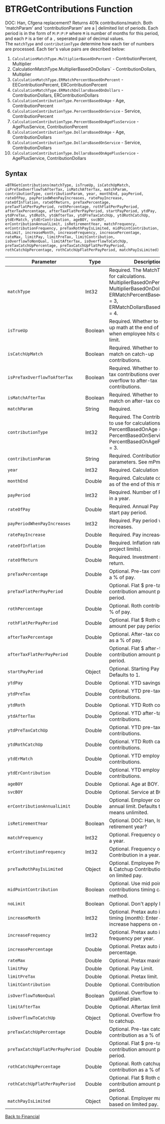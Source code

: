 # BTRGetContributions Function

DOC: Han, Cfgena replacement?  Returns 401k contributions/match.
Both 'matchParam' and 'contributionParam' are a | delimited list of periods.  Each period is in the form of `M:P:P:P` where `M` is number of months for this period, and each `P` is a tier of a `,` seperated pair of decimal values.  
The `matchType` and `contributionType` determine how each tier of numbers are processed.  Each tier's value pairs are described below:  
1. `CalculationMatchType.MultiplierBasedOnPercent` - ContrbutionPercent, Multiplier  
1. CalculationMatchType.MultiplierBasedOnDollars` - ContributionDollars, Multiplier  
1. `CalculationMatchType.ERMatchPercentBasedOnPercent` - EEContributionPercent, ERContributionPercent  
1. `CalculationMatchType.ERMatchDollarsBasedOnDollars` - ContributionDollars, ERContributionDollars  
1. `CalculationContributionType.PercentBasedOnAge` - Age, ContributionPercent  
1. `CalculationContributionType.PercentBasedOnService` - Service, ContributionPercent  
1. `CalculationContributionType.PercentBasedOnAgePlusService` - AgePlusService, ContributionPercent  
1. `CalculationContributionType.DollarsBasedOnAge` - Age, ContributionDollars  
1. `CalculationContributionType.DollarsBasedOnService` - Service, ContributionDollars  
1. `CalculationContributionType.DollarsBasedOnAgePlusService` - AgePlusService, ContributionDollars
## Syntax

```excel
=BTRGetContributions(matchType, isTrueUp, isCatchUpMatch, isPreTaxOverflowToAfterTax, isMatchAfterTax, matchParam, contributionType, contributionParam, year, monthEnd, payPeriod, rateOfPay, payPeriodWhenPayIncreases, ratePayIncrease, rateOfInflation, rateOfReturn, preTaxPercentage, preTaxFlatPerPayPeriod, rothPercentage, rothFlatPerPayPeriod, afterTaxPercentage, afterTaxFlatPerPayPeriod, startPayPeriod, ytdPay, ytdPreTax, ytdRoth, ytdAfterTax, ytdPreTaxCatchUp, ytdRothCatchUp, ytdErMatch, ytdErContribution, ageBOY, svcBOY, erContributionAnnualLimit, isRetirementYear, matchFrequency, erContributionFrequency, preTaxRothPayIsLimited, midPointContribution, noLimit, increaseMonth, increaseFrequency, increasePercentage, rateMax, limitPay, limitPreTax, limitContribution, isOverflowToNonQual, limitAfterTax, isOverflowToCatchUp, preTaxCatchUpPercentage, preTaxCatchUpFlatPerPayPeriod, rothCatchUpPercentage, rothCatchUpFlatPerPayPeriod, matchPayIsLimited)
```

Parameter | Type | Description
---|---|---
`matchType` | Int32 | Required.  The MatchType to use for calculations.  MultiplierBasedOnPercent = 1, MultiplierBasedOnDollars = 2, ERMatchPercentBasedOnPercent = 3, ERMatchDollarsBasedOnDollars = 4.
`isTrueUp` | Boolean | Required.  Whether to credit true-up math at the end of the year when employee hits contribution limit.
`isCatchUpMatch` | Boolean | Required.  Whether to provide match on catch-up contributions.
`isPreTaxOverflowToAfterTax` | Boolean | Required.  Whether to allow pre-tax contributions over limit to overflow to after-tax contributions.
`isMatchAfterTax` | Boolean | Required.  Whether to provide match on after-tax contributions.
`matchParam` | String | Required.  | delimited list of periods.  Each period is in the form of M:P:P where M is number of months for this period, and each P is a tier of a , seperated pair of decimal values.
`contributionType` | Int32 | Required.  The ContributionType to use for calculations.  PercentBasedOnAge = 1, PercentBasedOnService = 2, PercentBasedOnAgePlusService = 3.
`contributionParam` | String | Required.  Contribution parameters.  See mPm for info.
`year` | Int32 | Required.  Calculation year.
`monthEnd` | Double | Required.  Calculate contributions as of the end of this month.
`payPeriod` | Int32 | Required.  Number of Pay period in a year.
`rateOfPay` | Double | Required.  Annual Pay rate as of start pay period.
`payPeriodWhenPayIncreases` | Int32 | Required.  Pay period when pay increases.
`ratePayIncrease` | Double | Required.  Pay increase rate.
`rateOfInflation` | Double | Required.  Inflation rate (used to project limits).
`rateOfReturn` | Double | Required.  Investment rate of return.
`preTaxPercentage` | Double | Optional.  Pre-tax contribution as a % of pay.
`preTaxFlatPerPayPeriod` | Double | Optional.  Flat $ pre-tax contribution amount per pay period.
`rothPercentage` | Double | Optional.  Roth contribution as a % of pay.
`rothFlatPerPayPeriod` | Double | Optional.  Flat $ Roth contribution amount per pay period.
`afterTaxPercentage` | Double | Optional.  After-tax contribution as a % of pay.
`afterTaxFlatPerPayPeriod` | Double | Optional.  Flat $ after-tax contribution amount per pay period.
`startPayPeriod` | Object | Optional.  Starting Pay period.  Defaults to 1.
`ytdPay` | Double | Optional.  YTD savings pay.
`ytdPreTax` | Double | Optional.  YTD pre-tax contributions.
`ytdRoth` | Double | Optional.  YTD Roth contributions.
`ytdAfterTax` | Double | Optional.  YTD after-tax contributions.
`ytdPreTaxCatchUp` | Double | Optional.  YTD pre-tax catch-up contributions.
`ytdRothCatchUp` | Double | Optional.  YTD Roth catch-up contributions.
`ytdErMatch` | Double | Optional.  YTD employer match contributions.
`ytdErContribution` | Double | Optional.  YTD employer contributions.
`ageBOY` | Double | Optional.  Age at BOY.
`svcBOY` | Double | Optional.  Service at BOY.
`erContributionAnnualLimit` | Double | Optional.  Employer contribution annual limit. Defaults to 0, which means unlimited.
`isRetirementYear` | Boolean | Optional.  DOC: Han, Is this retirement year?
`matchFrequency` | Int32 | Optional.  Frequency of match in a year.
`erContributionFrequency` | Int32 | Optional.  Frequency of ER Contribution in a year.
`preTaxRothPayIsLimited` | Object | Optional.  Employee Pretax/Roth & Catchup Contributions is based on limited pay.
`midPointContribution` | Boolean | Optional.  Use mid point contributions timing calculation method.
`noLimit` | Boolean | Optional.  Don't apply IRS limit.
`increaseMonth` | Int32 | Optional.  Pretax auto increase timing (month): Enter 4 if increase happens on 4/1.
`increaseFrequency` | Int32 | Optional.  Pretax auto increase frequency per year.
`increasePercentage` | Double | Optional.  Pretax auto increase percentage.
`rateMax` | Double | Optional.  Pretax maximum rate.
`limitPay` | Double | Optional.  Pay Limit.
`limitPreTax` | Double | Optional.  Pretax limit.
`limitContribution` | Double | Optional.  Contribution limit.
`isOverflowToNonQual` | Boolean | Optional.  Overflow to non qualified plan.
`limitAfterTax` | Double | Optional.  Aftertax limit.
`isOverflowToCatchUp` | Object | Optional.  Overflow from preTax to catchup.
`preTaxCatchUpPercentage` | Double | Optional.  Pre-tax catchup contribution as a % of pay.
`preTaxCatchUpFlatPerPayPeriod` | Double | Optional.  Flat $ pre-tax catchup contribution amount per pay period.
`rothCatchUpPercentage` | Double | Optional.  Roth catchup contribution as a % of pay.
`rothCatchUpFlatPerPayPeriod` | Double | Optional.  Flat $ Roth catchup contribution amount per pay period.
`matchPayIsLimited` | Object | Optional.  Employer match is based on limited pay.

[Back to Financial](RBLeFinancial.md)